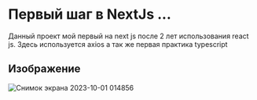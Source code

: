 # Первый шаг в NextJs ...
Данный проект мой первый на next js после 2 лет использования react js. Здесь используется axios а так же первая практика typescript
## Изображение
![Снимок экрана 2023-10-01 014856](https://github.com/root9464/NextJS_FirstApp/assets/104570588/426d8f73-52f4-41f7-8c7c-aa2d7c88d32f)
